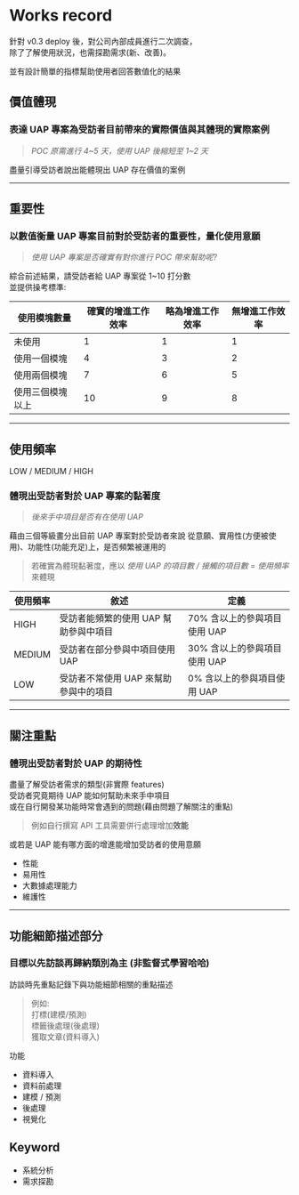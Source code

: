 # Works record

針對 v0.3 deploy 後，對公司內部成員進行二次調查，    
除了了解使用狀況，也需探勘需求(新、改善)。


並有設計簡單的指標幫助使用者回答數值化的結果


## 價值體現

### 表達 UAP 專案為受訪者目前帶來的**實際價值**與**其體現的實際案例**
> _POC 原需進行 4~5 天，使用 UAP 後縮短至 1~2 天_

盡量引導受訪者說出能體現出 UAP 存在價值的案例

---
## 重要性

### 以數值衡量 UAP 專案目前對於受訪者的**重要性**，量化**使用意願**
> _使用 UAP 專案是否確實有對你進行 POC 帶來幫助呢?_

綜合前述結果，請受訪者給 UAP 專案從 1~10 打分數    
並提供操考標準:

| 使用模塊數量     | 確實的增進工作效率 | 略為增進工作效率 | 無增進工作效率 |
| ---------------- | ------------------ | ---------------- | -------------- |
| 未使用           | 1                  | 1                | 1              |
| 使用一個模塊     | 4                  | 3                | 2              |
| 使用兩個模塊     | 7                  | 6                | 5              |
| 使用三個模塊以上 | 10                 | 9                | 8              |



---
## 使用頻率

LOW / MEDIUM / HIGH

### 體現出受訪者對於 UAP 專案的**黏著度**
> _後來手中項目是否有在使用 UAP_

藉由三個等級畫分出目前 UAP 專案對於受訪者來說
從意願、實用性(方便被使用)、功能性(功能充足)上，是否頻繁被運用的

> 若確實為體現黏著度，應以 _使用 UAP 的項目數 / 接觸的項目數 = 使用頻率_ 來體現

| 使用頻率 | 敘述                                  | 定義                         |
| -------- | ------------------------------------- | ---------------------------- |
| HIGH     | 受訪者能頻繁的使用 UAP 幫助參與中項目 | 70% 含以上的參與項目使用 UAP |
| MEDIUM   | 受訪者在部分參與中項目使用 UAP        | 30% 含以上的參與項目使用 UAP |
| LOW      | 受訪者不常使用 UAP 來幫助參與中的項目 | 0% 含以上的參與項目使用 UAP  |



---
## 關注重點

### 體現出受訪者對於 UAP 的**期待性**

盡量了解受訪者需求的類型(非實際 features)    
受訪者究竟期待 UAP 能如何幫助未來手中項目    
或在自行開發某功能時常會遇到的問題(藉由問題了解關注的重點)
> 例如自行撰寫 API 工具需要併行處理增加**效能**

或若是 UAP 能有哪方面的增進能增加受訪者的使用意願

- 性能
- 易用性
- 大數據處理能力
- 維護性

---
## 功能細節描述部分

### 目標以先訪談再歸納類別為主 (非監督式學習哈哈)

訪談時先重點記錄下與功能細節相關的重點描述

> 例如:    
> 打標(建模/預測)    
> 標籤後處理(後處理)    
> 獲取文章(資料導入)


功能
- 資料導入
- 資料前處理
- 建模 / 預測
- 後處理
- 視覺化


## Keyword

- 系統分析
- 需求探勘
  
